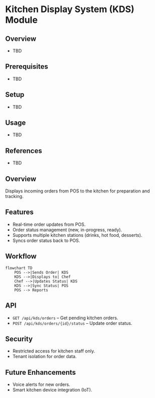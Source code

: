 # Kitchen Display System (KDS) Module

## Overview
- TBD

## Prerequisites
- TBD

## Setup
- TBD

## Usage
- TBD

## References
- TBD


## Overview
Displays incoming orders from POS to the kitchen for preparation and tracking.

## Features
- Real-time order updates from POS.  
- Order status management (new, in-progress, ready).  
- Supports multiple kitchen stations (drinks, hot food, desserts).  
- Syncs order status back to POS.  

## Workflow
```mermaid
flowchart TD
    POS -->|Sends Order| KDS
    KDS -->|Displays to| Chef
    Chef -->|Updates Status| KDS
    KDS -->|Sync Status| POS
    POS --> Reports
```

## API
- `GET /api/kds/orders` – Get pending kitchen orders.  
- `POST /api/kds/orders/{id}/status` – Update order status.  

## Security
- Restricted access for kitchen staff only.  
- Tenant isolation for order data.  

## Future Enhancements
- Voice alerts for new orders.  
- Smart kitchen device integration (IoT).  
